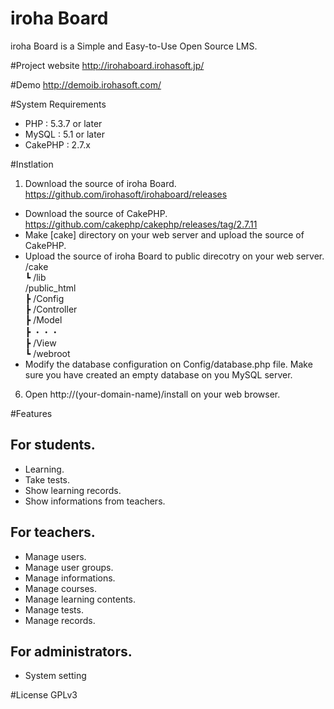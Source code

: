 # iroha Board
iroha Board is a Simple and Easy-to-Use Open Source LMS.

#Project website
http://irohaboard.irohasoft.jp/

#Demo
http://demoib.irohasoft.com/

#System Requirements
* PHP : 5.3.7 or later
* MySQL : 5.1 or later
* CakePHP : 2.7.x

#Instlation
1. Download the source of iroha Board.
https://github.com/irohasoft/irohaboard/releases
* Download the source of CakePHP.
https://github.com/cakephp/cakephp/releases/tag/2.7.11
* Make [cake] directory on your web server and upload the source of CakePHP.
* Upload the source of iroha Board to public direcotry on your web server.
/cake  
┗ /lib  
/public_html  
┣ /Config  
┣ /Controller  
┣ /Model  
┣ ・・・  
┣ /View  
┗ /webroot  
* Modify the database configuration on Config/database.php file.
Make sure you have created an empty database on you MySQL server.
6. Open http://(your-domain-name)/install on your web browser.

#Features

## For students.

- Learning.
- Take tests.
- Show learning records.
- Show informations from teachers.

## For teachers.
- Manage users.
- Manage user groups.
- Manage informations.
- Manage courses.
- Manage learning contents.
- Manage tests.
- Manage records.

## For administrators.
- System setting

#License
GPLv3
